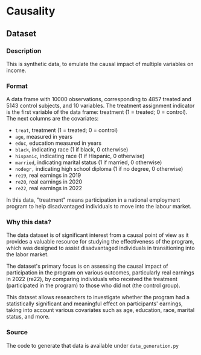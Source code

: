 # Causality
## Dataset
### Description
This is synthetic data, to emulate the causal impact of multiple variables on income.

### Format
A data frame with 10000 observations, corresponding to 4857 treated and 5143 control subjects, and 10 variables. The treatment assignment indicator is the first variable of the data frame: treatment (1 = treated; 0 = control). The next columns are the covariates:

- `treat`, treatment (1 = treated; 0 = control)
- `age`, measured in years
- `educ`, education measured in years
- `black`, indicating race (1 if black, 0 otherwise)
- `hispanic`, indicating race (1 if Hispanic, 0 otherwise)
- `married`, indicating marital status (1 if married, 0 otherwise)
- `nodegr,` indicating high school diploma (1 if no degree, 0 otherwise)
- `re19`, real earnings in 2019
- `re20`, real earnings in 2020
- `re22`, real earnings in 2022

In this data, "treatment" means participation in a national employment program to help disadvantaged individuals to move into the labour market.

### Why this data?
The data dataset is of significant interest from a causal point of view as it provides a valuable resource for studying the effectiveness of the program, which was designed to assist disadvantaged individuals in transitioning into the labor market. 

The dataset's primary focus is on assessing the causal impact of participation in the program on various outcomes, particularly real earnings in 2022 (re22), by comparing individuals who received the treatment (participated in the program) to those who did not (the control group).

This dataset allows researchers to investigate whether the program had a statistically significant and meaningful effect on participants' earnings, taking into account various covariates such as age, education, race, marital status, and more. 

### Source
The code to generate that data is available under `data_generation.py`
